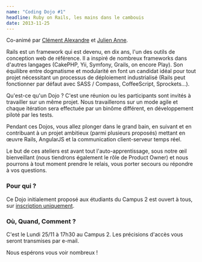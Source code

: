 ```yaml
---
name: "Coding Dojo #1"
headline: Ruby on Rails, les mains dans le cambouis
date: 2013-11-25
---
```


Co-animé par [Clément Alexandre](http://twitter.com/clm_a) et [Julien Anne](http://twitter.com/Julien_ANNE).

Rails est un framework qui est devenu, en dix ans, l'un des outils de conception web de référence.
Il a inspiré de nombreux frameworks dans d'autres langages (CakePHP, Yii, Symfony, Grails, on encore Play).
Son équilibre entre dogmatisme et modularité en font un candidat idéal pour tout projet nécessitant un processus de déploiement industrialisé (Rails peut fonctionner par défaut avec SASS / Compass, CoffeeScript, Sprockets...).

Qu'est-ce qu'un Dojo ?
C'est une réunion ou les participants sont invités à travailler sur un même projet.
Nous travaillerons sur un mode agile et chaque itération sera effectuée par un binôme différent, en développement piloté par les tests.

Pendant ces Dojos, vous allez plonger dans le grand bain, en suivant et en contribuant à un projet ambitieux (parmi plusieurs proposés) mettant en œuvre Rails, AngularJS et la communication client-serveur temps réel.

Le but de ces ateliers est avant tout l'auto-apprentissage, sous notre œil bienveillant (nous tiendrons également le rôle de Product Owner) et nous pourrons à tout moment prendre le relais, vous porter secours ou répondre à vos questions.


### Pour qui ?

Ce Dojo initialement proposé aux étudiants du Campus 2 est ouvert à tous, sur [inscription uniquement](https://docs.google.com/forms/d/1O7p8g2Rx9EmglHEhuv7_nBvyFuzYR4X1dTleqXcJHGo/viewform).

### Où, Quand, Comment ?

C'est le Lundi 25/11 à 17h30 au Campus 2.
Les précisions d'accès vous seront transmises par e-mail.

Nous espérons vous voir nombreux !

